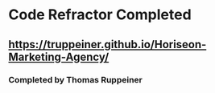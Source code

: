 # Code Refractor Completed
## https://truppeiner.github.io/Horiseon-Marketing-Agency/
### Completed by Thomas Ruppeiner 